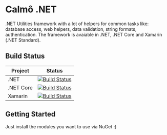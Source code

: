 # Calmô .NET

.NET Utilities framework with a lot of helpers for common tasks like: database access, web helpers, data validation, string formats, authentication. The framework is avaiable in .NET, .NET Core and Xamarin (.NET Standard).

## Build Status

| Project       | Status        |
| ------------- |:-------------:|
| .NET          | [![Build Status](https://dev.azure.com/calmo-framework-build/calmo-net/_apis/build/status/calmo-framework.calmo-net?branchName=master)](https://dev.azure.com/calmo-framework-build/calmo-net/_build/latest?definitionId=1?branchName=master) |
| .NET Core     | [![Build Status](https://dev.azure.com/calmo-framework-build/calmo-net/_apis/build/status/calmo-framework.calmo-net-core?branchName=master)](https://dev.azure.com/calmo-framework-build/calmo-net/_build/latest?definitionId=2?branchName=master)      |
| Xamarin       | [![Build Status](https://dev.azure.com/calmo-framework-build/calmo-net/_apis/build/status/calmo-framework.calmo-net-xamarin?branchName=master)](https://dev.azure.com/calmo-framework-build/calmo-net/_build/latest?definitionId=3?branchName=master)     |

## Getting Started

Just install the modules you want to use via NuGet :)
